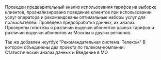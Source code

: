 Проведен предварительный анализ использования тарифов на выборке клиентов,
проанализировано поведение клиентов при использовании услуг оператора и
рекомендованы оптимальные наборы услуг для пользователей. Проведена предобработка
данных, их анализ. Проверены гипотезы о различии выручки абонентов разных тарифов и
различии выручки абонентов из Москвы и других регионов.


Так же добавлен ноутбук "Рекомендательная система. Телеком" В котором объединены два проекта по телеком-компании: Статистический анализ данных и Введение в МО
